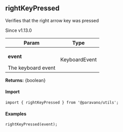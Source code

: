 <h2>rightKeyPressed</h2>
<p>Verifies that the right arrow key was pressed</p>
<p>Since v1.13.0</p>
<table>
      <thead>
      <tr>
        <th>Param</th>
        <th>Type</th></tr>
      </thead>
      <tbody><tr><td><p><b>event</b></p>The keyboard event</td><td>KeyboardEvent</td></tr></tbody>
    </table><p><b>Returns:</b> {boolean}</p>
<h4>Import</h4>

```
import { rightKeyPressed } from '@paravano/utils';
```

  <h4>Examples</h4>




```
rightKeyPressed(event);
```

